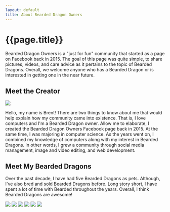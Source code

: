 ```yaml
---
layout: default
title: About Bearded Dragon Owners
---
```


<h1>{{page.title}}</h1>

<div>
<p>Bearded Dragon Owners is a "just for fun" community that started 
as a page on Facebook back in 2015. The goal of this page was 
quite simple, to share pictures, videos, and care advice as it 
pertains to the topic of Bearded Dragons. Overall, we welcome 
anyone who has a Bearded Dragon or is interested in getting one 
in the near future.</p>

<h2>Meet the Creator</h2>

<img class="my-picture" src="/assets/img/about/me.png">

<p>Hello, my name is Brent! There are two things to know about me 
that would help explain how my community came into existence. 
That is, I love computers and I'm a Bearded Dragon owner. Allow me 
to elaborate, I created the Bearded Dragon Owners Facebook page 
back in 2015. At the same time, I was majoring in computer science. 
As the years went on, I combined my knowledge of computers along 
with my interest in Bearded Dragons. In other words, I grew a community 
through social media management, image and video editing, and web development.</p>

<h2>Meet My Bearded Dragons</h2>

<p>Over the past decade, I have had five Bearded Dragons as pets. Although, I've 
also bred and sold Bearded Dragons before. Long story short, I have spent a lot 
of time with Bearded throughout the years. Overall, I think 
Bearded Dragons are awesome!</p>

<div class="picture-grid">
    <img src="/assets/img/about/scarlett.jpg">
    <img src="/assets/img/about/sedona.jpg">
    <img src="/assets/img/about/daisy.jpg">
    <img src="/assets/img/about/little-dude.jpg">
    <img src="/assets/img/about/blaze.jpg">
    <img src="/assets/img/about/baby-dragon.jpg">
</div>
</div>